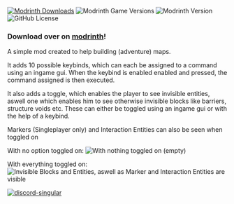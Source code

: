 [![Modrinth Downloads](https://img.shields.io/modrinth/dt/JPR5tCTh?logo=modrinth)](https://modrinth.com/mod/adventure-map-developer)
![Modrinth Game Versions](https://img.shields.io/modrinth/game-versions/JPR5tCTh)
![Modrinth Version](https://img.shields.io/modrinth/v/JPR5tCTh)
![GitHub License](https://img.shields.io/github/license/Caotenhoch2/AdventureMapDeveloper)

### Download over on [modrinth](https://modrinth.com/mod/adventure-map-developer)!

A simple mod created to help building (adventure) maps. 

It adds 10 possible keybinds, which can each be assigned to a command using an ingame gui. When the keybind is enabled enabled and pressed, the command assigned is then executed. 

It also adds a toggle, which enables the player to see invisible entities, aswell one which enables him to see otherwise invisible blocks like barriers, structure voids etc. These can either be toggled using an ingame gui or with the help of a keybind.

Markers (Singleplayer only) and Interaction Entities can also be seen when toggled on

With no option toggled on:
![With nothing toggled on (empty)](https://cdn.modrinth.com/data/cached_images/3427e71b617ab83b3ef4e4d893ac8db86440654d.png)

With everything toggled on:
![Invisible Blocks and Entities, aswell as Marker and Interaction Entities are visible](https://cdn.modrinth.com/data/cached_images/9fd420c21f1c4d43a48ee9ff2c8bc458bd68a335.png)

[![discord-singular](https://cdn.jsdelivr.net/npm/@intergrav/devins-badges@3/assets/cozy/social/discord-singular_vector.svg)](https://discord.gg/5fbT8jJ)
